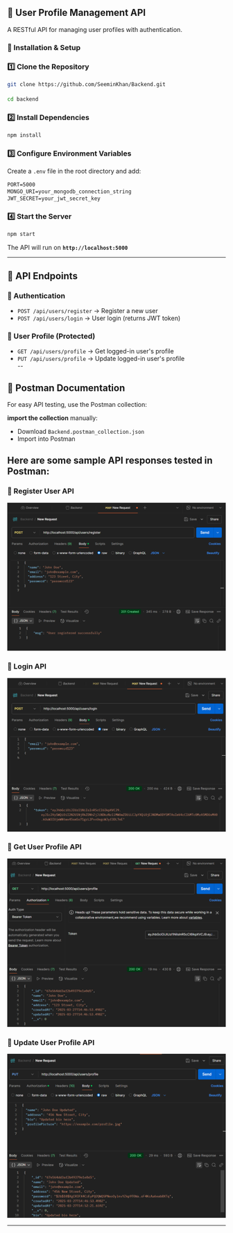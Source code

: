 ## **📌 User Profile Management API**  
A RESTful API for managing user profiles with authentication.  

### **🚀 Installation & Setup**  

### **1️⃣ Clone the Repository**  
```sh
git clone https://github.com/SeeminKhan/Backend.git

cd backend
```

### **2️⃣ Install Dependencies**  
```sh
npm install
```

### **3️⃣ Configure Environment Variables**  
Create a `.env` file in the root directory and add:  

```env
PORT=5000
MONGO_URI=your_mongodb_connection_string
JWT_SECRET=your_jwt_secret_key
```

### **4️⃣ Start the Server**  
```sh
npm start
```
The API will run on **`http://localhost:5000`**  

---

## **📁 API Endpoints**  

### **🔹 Authentication**  
- `POST /api/users/register` → Register a new user  
- `POST /api/users/login` → User login (returns JWT token)  

### **🔹 User Profile (Protected)**  
- `GET /api/users/profile` → Get logged-in user's profile  
- `PUT /api/users/profile` → Update logged-in user's profile  
--

## **📖 Postman Documentation**  
For easy API testing, use the Postman collection:  

**import the collection** manually:  
- Download `Backend.postman_collection.json`  
- Import into Postman

## Here are some sample API responses tested in Postman:

### 🔹 Register User API
![Register User](./assets/register.png)

### 🔹 Login API
![Login API](./assets/login.png)

### 🔹 Get User Profile API
![User Profile](./assets/profile.png)

### 🔹 Update User Profile API
![Update User Profile](./assets/update.png)

---
